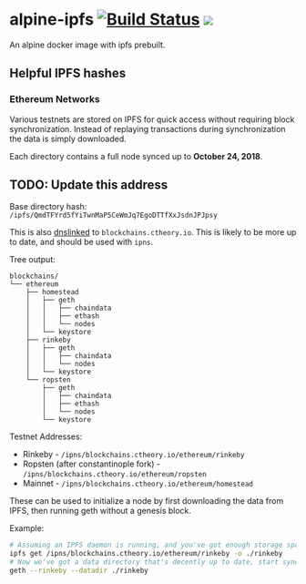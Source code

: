# alpine-ipfs [![Build Status](https://travis-ci.org/common-theory/alpine-ipfs.svg?branch=master)](https://travis-ci.org/common-theory/alpine-ipfs) [![](https://images.microbadger.com/badges/image/ctheory/alpine-ipfs.svg)](https://hub.docker.com/r/ctheory/alpine-ipfs/ "See docker hub for more information")

An alpine docker image with ipfs prebuilt.

## Helpful IPFS hashes

### Ethereum Networks

Various testnets are stored on IPFS for quick access without requiring block synchronization. Instead of replaying transactions during synchronization the data is simply downloaded.

Each directory contains a full node synced up to **October 24, 2018**.

## TODO: Update this address
Base directory hash: `/ipfs/QmdTFYrd5fYiTwnMaP5CeWmJq7EgoDTTfXxJsdnJPJpsy`

This is also [dnslinked](https://docs.ipfs.io/guides/concepts/dnslink/) to `blockchains.ctheory.io`. This is likely to be more up to date, and should be used with `ipns`.

Tree output:
```
blockchains/
└── ethereum
    ├── homestead
    │   ├── geth
    │   │   ├── chaindata
    │   │   ├── ethash
    │   │   └── nodes
    │   └── keystore
    ├── rinkeby
    │   ├── geth
    │   │   ├── chaindata
    │   │   └── nodes
    │   └── keystore
    └── ropsten
        ├── geth
        │   ├── chaindata
        │   ├── ethash
        │   └── nodes
        └── keystore
```

Testnet Addresses:

- Rinkeby - `/ipns/blockchains.ctheory.io/ethereum/rinkeby`
- Ropsten (after constantinople fork) - `/ipns/blockchains.ctheory.io/ethereum/ropsten`
- Mainnet - `/ipns/blockchains.ctheory.io/ethereum/homestead`

These can be used to initialize a node by first downloading the data from IPFS, then running geth without a genesis block.

Example:

```sh
# Assuming an IPFS daemon is running, and you've got enough storage space
ipfs get /ipns/blockchains.ctheory.io/ethereum/rinkeby -o ./rinkeby
# Now we've got a data directory that's decently up to date, start syncing
geth --rinkeby --datadir ./rinkeby
```

